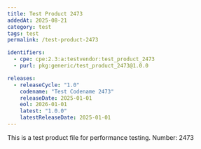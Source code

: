 ```yaml
---
title: Test Product 2473
addedAt: 2025-08-21
category: test
tags: test
permalink: /test-product-2473

identifiers:
  - cpe: cpe:2.3:a:testvendor:test_product_2473
  - purl: pkg:generic/test_product_2473@1.0.0

releases:
  - releaseCycle: "1.0"
    codename: "Test Codename 2473"
    releaseDate: 2025-01-01
    eol: 2026-01-01
    latest: "1.0.0"
    latestReleaseDate: 2025-01-01
---
```


This is a test product file for performance testing. Number: 2473
